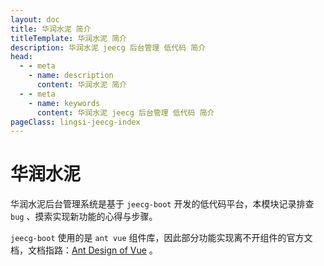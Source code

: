 ```yaml
---
layout: doc
title: 华润水泥 简介
titleTemplate: 华润水泥 简介
description: 华润水泥 jeecg 后台管理 低代码 简介
head:
  - - meta
    - name: description
      content: 华润水泥 简介
  - - meta
    - name: keywords
      content: 华润水泥 jeecg 后台管理 低代码 简介
pageClass: lingsi-jeecg-index
---
```


# 华润水泥

华润水泥后台管理系统是基于 `jeecg-boot` 开发的低代码平台，本模块记录排查 `bug` 、摸索实现新功能的心得与步骤。

`jeecg-boot` 使用的是 `ant vue` 组件库，因此部分功能实现离不开组件的官方文档，文档指路：[Ant Design of Vue](https://1x.antdv.com/docs/vue/introduce-cn/) 。
